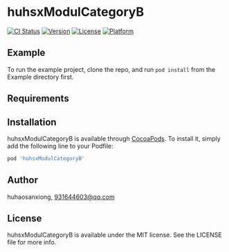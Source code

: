 # huhsxModulCategoryB

[![CI Status](https://img.shields.io/travis/huhaosanxiong/huhsxModulCategoryB.svg?style=flat)](https://travis-ci.org/huhaosanxiong/huhsxModulCategoryB)
[![Version](https://img.shields.io/cocoapods/v/huhsxModulCategoryB.svg?style=flat)](https://cocoapods.org/pods/huhsxModulCategoryB)
[![License](https://img.shields.io/cocoapods/l/huhsxModulCategoryB.svg?style=flat)](https://cocoapods.org/pods/huhsxModulCategoryB)
[![Platform](https://img.shields.io/cocoapods/p/huhsxModulCategoryB.svg?style=flat)](https://cocoapods.org/pods/huhsxModulCategoryB)

## Example

To run the example project, clone the repo, and run `pod install` from the Example directory first.

## Requirements

## Installation

huhsxModulCategoryB is available through [CocoaPods](https://cocoapods.org). To install
it, simply add the following line to your Podfile:

```ruby
pod 'huhsxModulCategoryB'
```

## Author

huhaosanxiong, 931644603@qq.com

## License

huhsxModulCategoryB is available under the MIT license. See the LICENSE file for more info.
